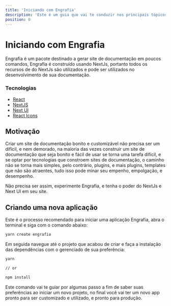 ```yaml
---
title: 'Iniciando com Engrafia'
description: 'Este é um guia que vai te conduzir nos principais tópicos para iniciar com Engrafia '
position: 0
---
```


# Iniciando com Engrafia

Engrafia é um pacote destinado a gerar site de documentação em poucos comandos, Engrafia é construído usando NextJs, portanto todos os recursos de do NextJs são utilizados e pode ser utilizados no desenvolvimento de sua documentação.

### Tecnologias

- [React](https://reactjs.org/)
- [NextJS](https://nextjs.org/)
- [Next UI](https://nextui.org/)
- [React Icons](https://react-icons.github.io/react-icons/)

## Motivação

Criar um site de documentação bonito e customizável não precisa ser um difícil, e nem demorado, na maioria das vezes construir um site de documentação que seja bonito e fácil de usar se torna uma tarefa difícil, e se optar por tecnologias que constroem sites de documentação, o caminho não se torna mais simples, pelo contrário, plugins, e mais plugins, templates que não são atraentes, tudo isso pode minar seu empenho, empolgação, e desempenho.

Não precisa ser assim, experimente Engrafia, e tenha o poder do NextJs e Next UI em seu site.

## Criando uma nova aplicação

Este é o processo recomendado para iniciar uma aplicação Engrafia, abra o terminal e siga com o comando abaixo:

```bash
yarn create engrafia
```

Em seguida navegue até o projeto que acabou de criar e faça a instalação das dependências com o gerenciado de sua preferência:

```bash
yarn

// or

npm install
```

Este comando vai te guiar por algumas passo a fim de saber suas preferências ao iniciar um novo projeto, no final você vai ter um novo app pronto para ser customizado e utilizado, e pronto para produção.
